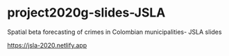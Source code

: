 # project2020g-slides-JSLA
Spatial beta forecasting of crimes in Colombian municipalities- JSLA slides

https://jsla-2020.netlify.app
